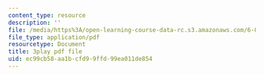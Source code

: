 ```yaml
---
content_type: resource
description: ''
file: /media/https%3A/open-learning-course-data-rc.s3.amazonaws.com/6-0001-introduction-to-computer-science-and-programming-in-python-fall-2016/ec99cb58aa1bcfd99ffd99ea011de854_-wz4iU2V-Yo.pdf
file_type: application/pdf
resourcetype: Document
title: 3play pdf file
uid: ec99cb58-aa1b-cfd9-9ffd-99ea011de854
---
```

